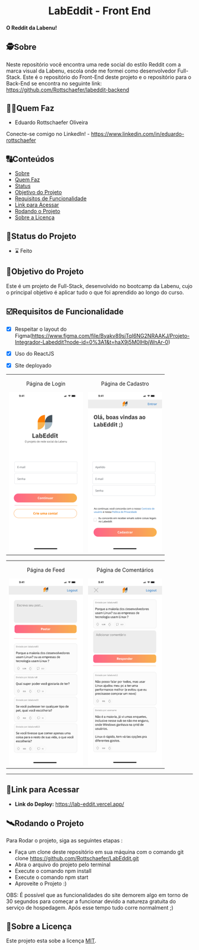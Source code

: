 

<h1 align="center">
     LabEddit - Front End
</h1>

<h4 align="left">
    O Reddit da Labenu! 
</h4>


##  🕵Sobre

Neste repositório você encontra uma rede social do estilo Reddit com a marca visual da Labenu, escola onde me formei como desenvolvedor Full-Stack. Este é o repositório do Front-End deste projeto e o repositório para o Back-End se encontra no seguinte link: https://github.com/Rottschaefer/labeddit-backend


##  👩🏾Quem Faz 

- Eduardo Rottschaefer Oliveira

Conecte-se comigo no LinkedIn! - https://www.linkedin.com/in/eduardo-rottschaefer

##  🔠Conteúdos

<!--ts-->
   * [Sobre](#sobre)
   * [Quem Faz](#-quem-faz)
   * [Status](#status)
   * [Objetivo do Projeto](#objetivo-do-projeto)
   * [Requisitos de Funcionalidade](#requisitos-de-funcionalidade)
   * [Link para Acessar](#link-para-acessar)
   * [Rodando o Projeto](#rodando-o-projeto)
   * [Sobre a Licença](#sobre-a-licença)
<!--te-->


##  🧭Status do Projeto

 - ⌛ Feito



##  🎯Objetivo do Projeto

Este é um projeto de Full-Stack, desenvolvido no bootcamp da Labenu, cujo o principal objetivo é aplicar tudo o que foi aprendido ao longo do curso.


## ☑️Requisitos de Funcionalidade

- [x] Respeitar o layout do Figma(https://www.figma.com/file/Byakv89sjTqI6NG2NRAAKJ/Projeto-Integrador-Labeddit?node-id=0%3A1&t=haX9j5M0lHbjWnAr-0)
- [x] Uso do ReactJS
- [x] Site deployado


<table>
  <tr>
    <td align="center">
      <p align="center">Página de Login</p>
      <img src="./src/Assets/logInPage.png" alt="Página de Logi" width="200">
    </td>
    <td align="center">
      <p align="center">Página de Cadastro</p>
      <img src="./src/Assets/signUpPage.png" alt="Página de Cadastro" width="200">
    </td>
       </table>
       <table>
     <td align="center">
      <p align="center">Página de Feed</p>
      <img src="./src/Assets/FeedPage.png" alt="Página de Feed" width="200">
    </td>
    <td align="center">
      <p align="center">Página de Comentários</p>
      <img src="./src/Assets/CommentsPage.png" alt="Página de Comentários" width="200">
    </td>
  </tr>
</table>

---


## 🔗Link para Acessar

- **Link do Deploy:** https://lab-eddit.vercel.app/



## 🛰Rodando o Projeto

Para Rodar o projeto, siga as seguintes etapas :

- Faça um clone deste repositório em sua máquina com o comando git clone https://github.com/Rottschaefer/LabEddit.git
- Abra o arquivo do projeto pelo terminal
- Execute o comando npm install
- Execute o comando npm start
- Aproveite o Projeto :)

OBS: É possível que as funcionalidades do site demorem algo em torno de 30 segundos para começar a funcionar devido a natureza gratuita do serviço de hospedagem. Após esse tempo tudo corre normalment ;)


## 📝Sobre a Licença

Este projeto esta sobe a licença [MIT](./LICENSE).

